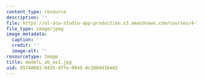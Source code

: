 ```yaml
---
content_type: resource
description: ''
file: https://ol-ocw-studio-app-production.s3.amazonaws.com/courses/4-111-introduction-to-architecture-environmental-design-spring-2014/857486020435dffe09450c3004d1b462_modelL_ab_ex1.jpg
file_type: image/jpeg
image_metadata:
  caption: ''
  credit: ''
  image-alt: ''
resourcetype: Image
title: modelL_ab_ex1.jpg
uid: 85748602-0435-dffe-0945-0c3004d1b462
---
```

